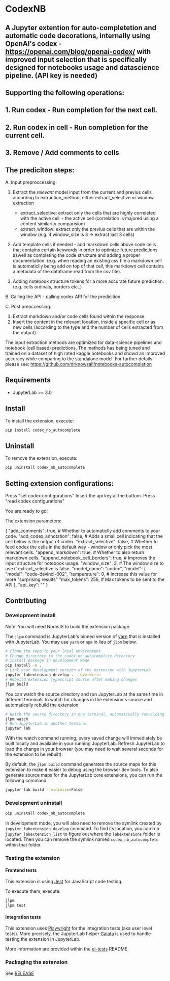 # CodexNB

## A Jupyter extention for auto-completetion and automatic code decorations, internally using OpenAI's codex - https://openai.com/blog/openai-codex/ with improved input selection that is specifically designed for notebooks usage and datascience pipeline. (API key is needed)

## Supporting the following operations:

## 1. Run codex - Run completion for the next cell.
## 2. Run codex in cell - Run completion for the current cell.
## 3. Remove / Add comments to cells

## The prediciton steps:

A. Input preproccessing:

1. Extract the *relevant* model input from the current and previus cells according to extraction_method, either extract_selective or window extraction
	* extract_selective:
		extract only the cells that are highly correleted with the active cell + the active cell (correlation is majored using a content similarity comparision)
	* extract_window:
		extract only the previus cells that are within the window (e.g. if window_size is 3 -> extract last 3 cells)
2. Add template cells if needed - add markdown cells above code cells that contains certain keywords in order to optimize future predictions aswell as completing the code structure and adding a proper documentation. (e.g. when reading an existing csv file a markdown cell is automaticlly being add on top of that cell, this markdown cell contains a metadata of the dataframe read from the csv file).

3. Adding notebook structure tokens for a more accurate future prediction. (e.g. cells ordinals, borders etc..)

B. Calling the API - calling codex API for the predicition

C. Post preoccessing:

1. Extract markdown and/or code cells found within the response.
2. Insert the content in the relevant location, inside a specific cell or as new cells (according to the type and the number of cells extracted from the output).


The input extraction methods are optimized for data-science pipelines and notebook (cell based) predictions.
The methods has being tuned and trained on a dataset of high rated kaggle notebooks and showd an improved accuracy while comparing to the standalone model.
For further details please see: https://github.com/drknowsall/notebooks-autocompletion


## Requirements

- JupyterLab >= 3.0

## Install

To install the extension, execute:

```bash
pip install codex_nb_autocomplete
```

## Uninstall

To remove the extension, execute:

```bash
pip uninstall codex_nb_autocomplete
```

## Setting extension configurations: 

Press "set codex configurations"
Insert the api key at the buttom.
Press "read codex configurations"

You are ready to go!

The extension parameters:

{
	"add_comments": true, # Whether to automaticlly add comments to your code.
	"add_codex_annotation": false, # Adds a small cell indicating that the cell below is the output of codex.
	"extract_selective": false, # Whether to feed codex the cells in the default way - window or only pick the most relevant cells. 
	"append_markdown": true, # Whether to also return markdown cells.
	"append_notebook_cell_borders": true, # Improves the input structure for notebook usage.
	"window_size": 3, # The window size to use if extract_selective is false.
	"model_name": "codex",
	"model": {
		"model": "code-davinci-002", 
		"temperature": 0, # Increase this value for more "surprising results"
		"max_tokens": 256, # Max tokens to be sent to the API
	},
	"api_key": ""
}

## Contributing

### Development install

Note: You will need NodeJS to build the extension package.

The `jlpm` command is JupyterLab's pinned version of
[yarn](https://yarnpkg.com/) that is installed with JupyterLab. You may use
`yarn` or `npm` in lieu of `jlpm` below.

```bash
# Clone the repo to your local environment
# Change directory to the codex_nb_autocomplete directory
# Install package in development mode
pip install -e .
# Link your development version of the extension with JupyterLab
jupyter labextension develop . --overwrite
# Rebuild extension Typescript source after making changes
jlpm build
```

You can watch the source directory and run JupyterLab at the same time in different terminals to watch for changes in the extension's source and automatically rebuild the extension.

```bash
# Watch the source directory in one terminal, automatically rebuilding when needed
jlpm watch
# Run JupyterLab in another terminal
jupyter lab
```

With the watch command running, every saved change will immediately be built locally and available in your running JupyterLab. Refresh JupyterLab to load the change in your browser (you may need to wait several seconds for the extension to be rebuilt).

By default, the `jlpm build` command generates the source maps for this extension to make it easier to debug using the browser dev tools. To also generate source maps for the JupyterLab core extensions, you can run the following command:

```bash
jupyter lab build --minimize=False
```

### Development uninstall

```bash
pip uninstall codex_nb_autocomplete
```

In development mode, you will also need to remove the symlink created by `jupyter labextension develop`
command. To find its location, you can run `jupyter labextension list` to figure out where the `labextensions`
folder is located. Then you can remove the symlink named `codex_nb_autocomplete` within that folder.

### Testing the extension

#### Frontend tests

This extension is using [Jest](https://jestjs.io/) for JavaScript code testing.

To execute them, execute:

```sh
jlpm
jlpm test
```

#### Integration tests

This extension uses [Playwright](https://playwright.dev/docs/intro/) for the integration tests (aka user level tests).
More precisely, the JupyterLab helper [Galata](https://github.com/jupyterlab/jupyterlab/tree/master/galata) is used to handle testing the extension in JupyterLab.

More information are provided within the [ui-tests](./ui-tests/README.md) README.

### Packaging the extension

See [RELEASE](RELEASE.md)
